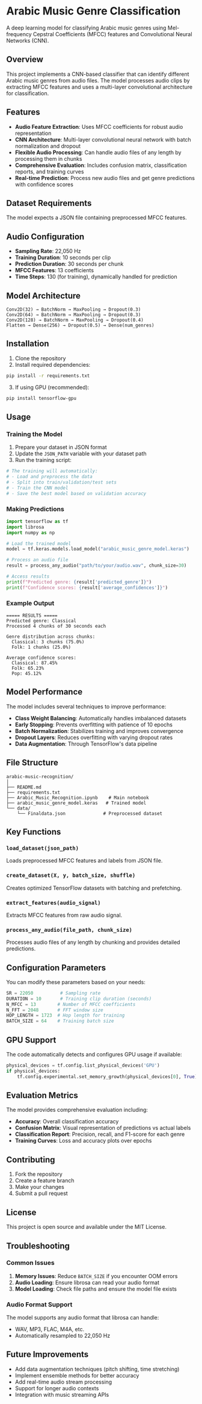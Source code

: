 # Arabic Music Genre Classification

A deep learning model for classifying Arabic music genres using Mel-frequency Cepstral Coefficients (MFCC) features and Convolutional Neural Networks (CNN).

## Overview

This project implements a CNN-based classifier that can identify different Arabic music genres from audio files. The model processes audio clips by extracting MFCC features and uses a multi-layer convolutional architecture for classification.

## Features

- **Audio Feature Extraction**: Uses MFCC coefficients for robust audio representation
- **CNN Architecture**: Multi-layer convolutional neural network with batch normalization and dropout
- **Flexible Audio Processing**: Can handle audio files of any length by processing them in chunks
- **Comprehensive Evaluation**: Includes confusion matrix, classification reports, and training curves
- **Real-time Prediction**: Process new audio files and get genre predictions with confidence scores

## Dataset Requirements

The model expects a JSON file containing preprocessed MFCC features.

## Audio Configuration

- **Sampling Rate**: 22,050 Hz
- **Training Duration**: 10 seconds per clip
- **Prediction Duration**: 30 seconds per chunk
- **MFCC Features**: 13 coefficients
- **Time Steps**: 130 (for training), dynamically handled for prediction

## Model Architecture

```
Conv2D(32) → BatchNorm → MaxPooling → Dropout(0.3)
Conv2D(64) → BatchNorm → MaxPooling → Dropout(0.3) 
Conv2D(128) → BatchNorm → MaxPooling → Dropout(0.4)
Flatten → Dense(256) → Dropout(0.5) → Dense(num_genres)
```

## Installation

1. Clone the repository
2. Install required dependencies:
```bash
pip install -r requirements.txt
```

3. If using GPU (recommended):
```bash
pip install tensorflow-gpu
```

## Usage

### Training the Model

1. Prepare your dataset in JSON format
2. Update the `JSON_PATH` variable with your dataset path
3. Run the training script:

```python
# The training will automatically:
# - Load and preprocess the data
# - Split into train/validation/test sets
# - Train the CNN model
# - Save the best model based on validation accuracy
```

### Making Predictions

```python
import tensorflow as tf
import librosa
import numpy as np

# Load the trained model
model = tf.keras.models.load_model("arabic_music_genre_model.keras")

# Process an audio file
result = process_any_audio("path/to/your/audio.wav", chunk_size=30)

# Access results
print(f"Predicted genre: {result['predicted_genre']}")
print(f"Confidence scores: {result['average_confidences']}")
```

### Example Output

```
===== RESULTS =====
Predicted genre: Classical
Processed 4 chunks of 30 seconds each

Genre distribution across chunks:
  Classical: 3 chunks (75.0%)
  Folk: 1 chunks (25.0%)

Average confidence scores:
  Classical: 87.45%
  Folk: 65.23%
  Pop: 45.12%
```

## Model Performance

The model includes several techniques to improve performance:

- **Class Weight Balancing**: Automatically handles imbalanced datasets
- **Early Stopping**: Prevents overfitting with patience of 10 epochs
- **Batch Normalization**: Stabilizes training and improves convergence
- **Dropout Layers**: Reduces overfitting with varying dropout rates
- **Data Augmentation**: Through TensorFlow's data pipeline

## File Structure

```
arabic-music-recognition/
│
├── README.md
├── requirements.txt
├── Arabic_Music_Recognition.ipynb    # Main notebook
├── arabic_music_genre_model.keras   # Trained model
└── data/
    └── Finaldata.json              # Preprocessed dataset
```

## Key Functions

### `load_dataset(json_path)`
Loads preprocessed MFCC features and labels from JSON file.

### `create_dataset(X, y, batch_size, shuffle)`
Creates optimized TensorFlow datasets with batching and prefetching.

### `extract_features(audio_signal)`
Extracts MFCC features from raw audio signal.

### `process_any_audio(file_path, chunk_size)`
Processes audio files of any length by chunking and provides detailed predictions.

## Configuration Parameters

You can modify these parameters based on your needs:

```python
SR = 22050          # Sampling rate
DURATION = 10       # Training clip duration (seconds)
N_MFCC = 13        # Number of MFCC coefficients
N_FFT = 2048       # FFT window size
HOP_LENGTH = 1723  # Hop length for training
BATCH_SIZE = 64    # Training batch size
```

## GPU Support

The code automatically detects and configures GPU usage if available:
```python
physical_devices = tf.config.list_physical_devices('GPU')
if physical_devices:
    tf.config.experimental.set_memory_growth(physical_devices[0], True)
```

## Evaluation Metrics

The model provides comprehensive evaluation including:
- **Accuracy**: Overall classification accuracy
- **Confusion Matrix**: Visual representation of predictions vs actual labels
- **Classification Report**: Precision, recall, and F1-score for each genre
- **Training Curves**: Loss and accuracy plots over epochs

## Contributing

1. Fork the repository
2. Create a feature branch
3. Make your changes
4. Submit a pull request

## License

This project is open source and available under the MIT License.

## Troubleshooting

### Common Issues

1. **Memory Issues**: Reduce `BATCH_SIZE` if you encounter OOM errors
2. **Audio Loading**: Ensure librosa can read your audio format
3. **Model Loading**: Check file paths and ensure the model file exists

### Audio Format Support

The model supports any audio format that librosa can handle:
- WAV, MP3, FLAC, M4A, etc.
- Automatically resampled to 22,050 Hz

## Future Improvements

- Add data augmentation techniques (pitch shifting, time stretching)
- Implement ensemble methods for better accuracy
- Add real-time audio stream processing
- Support for longer audio contexts
- Integration with music streaming APIs